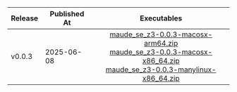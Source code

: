 Release | Published At | Executables
---|---|:---:
v0.0.3 | 2025-06-08 | [maude_se_z3-0.0.3-macosx-arm64.zip](https://github.com/postechsv/maude-se/releases/download/v0.0.3/maude_se_z3-0.0.3-macosx-arm64.zip)<br>[maude_se_z3-0.0.3-macosx-x86_64.zip](https://github.com/postechsv/maude-se/releases/download/v0.0.3/maude_se_z3-0.0.3-macosx-x86_64.zip)<br>[maude_se_z3-0.0.3-manylinux-x86_64.zip](https://github.com/postechsv/maude-se/releases/download/v0.0.3/maude_se_z3-0.0.3-manylinux-x86_64.zip)
